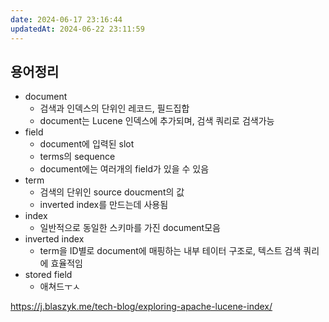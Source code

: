 ```yaml
---
date: 2024-06-17 23:16:44
updatedAt: 2024-06-22 23:11:59
---
```

## 용어정리
- document
	- 검색과 인덱스의 단위인 레코드, 필드집합
	- document는 Lucene 인덱스에 추가되며, 검색 쿼리로 검색가능
- field
	- document에 입력된 slot
	- terms의 sequence
	- document에는 여러개의 field가 있을 수 있음
- term
	- 검색의 단위인 source doucment의 값
	- inverted index를 만드는데 사용됨
- index
	- 일반적으로 동일한 스키마를 가진 document모음
- inverted index
	- term을 ID별로 document에 매핑하는 내부 테이터 구조로, 텍스트 검색 쿼리에 효율적임
- stored field
	- 애쳐드ㅜㅅ













https://j.blaszyk.me/tech-blog/exploring-apache-lucene-index/
